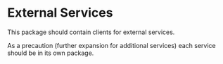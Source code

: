 # External Services

This package should contain clients for external services.

As a precaution (further expansion for additional services) each service should be in its own package. 